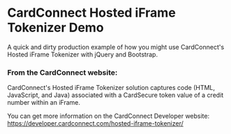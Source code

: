 # CardConnect Hosted iFrame Tokenizer Demo
A quick and dirty production example of how you might use CardConnect's Hosted iFrame Tokenizer with jQuery and Bootstrap.

### From the CardConnect website:
CardConnect's Hosted iFrame Tokenizer solution captures code (HTML, JavaScript, and Java) associated with a CardSecure token value of a credit number within an iFrame.

You can get more information on the CardConnect Developer website: https://developer.cardconnect.com/hosted-iframe-tokenizer/


